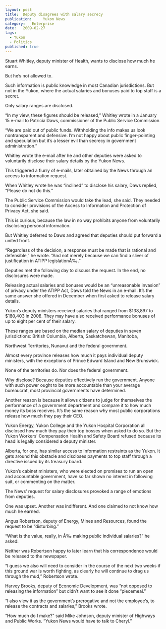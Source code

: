 ```yaml
---
layout:	post
title:	Deputy disagrees with salary secrecy
publication:     Yukon News
category:	Enterprise
date:	2009-02-27
tags: 
  - Yukon
  - Politics
published: true
---
```


Stuart Whitley, deputy minister of Health, wants to disclose how much he earns.

But he’s not allowed to.

Such information is public knowledge in most Canadian jurisdictions. But not in the Yukon, where the actual salaries and bonuses paid to top staff is a secret.

Only salary ranges are disclosed.

“In my view, these figures should be released,” Whitley wrote in a January 15 e-mail to Patricia Daws, commissioner of the Public Service Commission.

“We are paid out of public funds. Withholding the info makes us look nontransparent and defensive. I’m not happy about public finger-pointing and speculation but it’s a lesser evil than secrecy in government administration.” <!-- BREAK -->

Whitley wrote the e-mail after he and other deputies were asked to voluntarily disclose their salary details by the Yukon News.

This triggered a flurry of e-mails, later obtained by the News through an access to information request.

When Whitley wrote he was “inclined” to disclose his salary, Daws replied, “Please do not do this.”

The Public Service Commission would take the lead, she said. They needed to consider provisions of the Access to Information and Protection of Privacy Act, she said.

This is curious, because the law in no way prohibits anyone from voluntarily disclosing personal information.

But Whitley deferred to Daws and agreed that deputies should put forward a united front.

“Regardless of the decision, a response must be made that is rational and defensible,” he wrote. “And not merely because we can find a sliver of justification in ATIPP legislationÃ‰.”

Deputies met the following day to discuss the request. In the end, no disclosures were made.

Releasing actual salaries and bonuses would be an “unreasonable invasion” of privacy under the ATIPP Act, Daws told the News in an e-mail. It’s the same answer she offered in December when first asked to release salary details.

Yukon’s deputy ministers received salaries that ranged from $138,897 to $180,403 in 2008. They may have also received performance bonuses of up to eight per cent of their salary.

These ranges are based on the median salary of deputies in seven jurisdictions: British Columbia, Alberta, Saskatchewan, Manitoba,

Northwest Territories, Nunavut and the federal government.

Almost every province releases how much it pays individual deputy ministers, with the exceptions of Prince Edward Island and New Brunswick.

None of the territories do. Nor does the federal government.

Why disclose? Because deputies effectively run the government. Anyone with such power ought to be more accountable than your average bureaucrat, most provincial governments have determined.

Another reason is because it allows citizens to judge for themselves the performance of a government department and compare it to how much money its boss receives. It’s the same reason why most public corporations release how much they pay their CEO.

Yukon Energy, Yukon College and the Yukon Hospital Corporation all disclosed how much they pay their top bosses when asked to do so. But the Yukon Workers’ Compensation Health and Safety Board refused because its head is legally considered a deputy minister.

Alberta, for one, has similar access to information restraints as the Yukon. It gets around this obstacle and discloses payments to top staff through a directive issued by its treasury board.

Yukon’s cabinet ministers, who were elected on promises to run an open and accountable government, have so far shown no interest in following suit, or commenting on the matter.

The News’ request for salary disclosures provoked a range of emotions from deputies.

One was upset. Another was indifferent. And one claimed to not know how much he earned.

Angus Robertson, deputy of Energy, Mines and Resources, found the request to be “disturbing.”

“What is the value, really, in Ã‰ making public individual salaries?” he asked.

Neither was Robertson happy to later learn that his correspondence would be released to the newspaper.

“I guess we also will need to consider in the course of the next two weeks if this ground war is worth fighting, as clearly he will continue to drag us through the mud,” Robertson wrote.

Harvey Brooks, deputy of Economic Development, was “not opposed to releasing the information” but didn’t want to see it done “piecemeal.”

“I also view it as the government’s prerogative and not the employee’s, to release the contracts and salaries,” Brooks wrote.

“How much do I make?” said Mike Johnson, deputy minister of Highways and Public Works. “Yukon News would have to talk to Cheryl.”